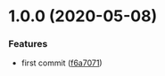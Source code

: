 # 1.0.0 (2020-05-08)

### Features

- first commit ([f6a7071](https://github.com/sergioramos/remark-oembed/commit/f6a70710c73f1714b27c0f2ea405cfc6bd69da43))
